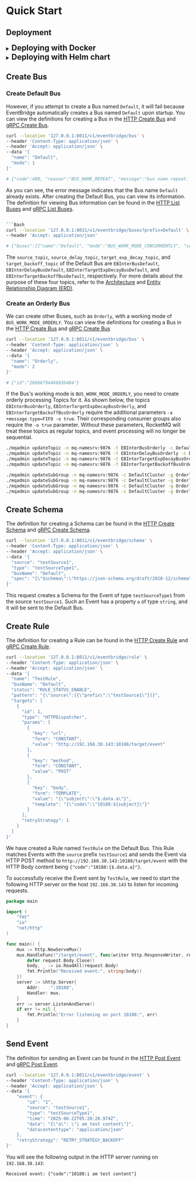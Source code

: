 # Quick Start

## Deployment

<details>
<summary><span style="font-size:1.5em; font-weight:bold;">Deploying with Docker</span></summary>

#### Starting Postgres, Redis and RocketMQ

Prepare the `docker-compose.yaml` file:

```yaml
services:
  db:
    image: postgres
    environment:
      POSTGRES_PASSWORD: example
    depends_on:
      - redis
    networks:
      - eventbridge

  redis:
    image: redis
    networks:
      - eventbridge

  mq-namesrv:
    restart: always
    image: apache/rocketmq:5.3.1
    environment:
      - JAVA_OPT_EXT=-server -Xms256m -Xmx256m -Xmn128m
    command: sh mqnamesrv
    networks:
      - eventbridge

  mq-broker:
    restart: always
    image: apache/rocketmq:5.3.1
    depends_on:
      - mq-namesrv
    environment:
      - NAMESRV_ADDR=mq-namesrv:9876
      - JAVA_OPT_EXT=-server -Xms512m -Xmx512m -Xmn256m
    command: sh mqbroker
    networks:
      - eventbridge

  mq-proxy:
    restart: always
    image: apache/rocketmq:5.3.1
    depends_on:
      - mq-namesrv
      - mq-broker
    environment:
      - NAMESRV_ADDR=mq-namesrv:9876
      - JAVA_OPT_EXT=-server -Xms256m -Xmx256m -Xmn128m
    command: sh mqproxy
    networks:
      - eventbridge

  create-default-data-bus:
    restart: on-failure
    image: apache/rocketmq:5.3.1
    depends_on:
      - mq-namesrv
      - mq-broker
      - mq-proxy
    networks:
      - eventbridge
    command:
      - sh
      - -c
      - |
        set -e

        # Create Default data bus
        until ./mqadmin updateTopic -n mq-namesrv:9876 -t EBInterBusDefault -c DefaultCluster -r 8 -w 8 | tee /dev/stderr | grep success; do
        echo "Retrying updateTopic for EBInterBusDefault..."
        sleep 1
        done

        ./mqadmin updateTopic -n mq-namesrv:9876 -t EBInterDelayBusDefault -c DefaultCluster -r 8 -w 8 -a +message.type=DELAY | tee /dev/stderr | grep success
        ./mqadmin updateTopic -n mq-namesrv:9876 -t EBInterTargetExpDecayBusDefault -c DefaultCluster -r 8 -w 8 | tee /dev/stderr | grep success
        ./mqadmin updateTopic -n mq-namesrv:9876 -t EBInterTargetBackoffBusDefault -c DefaultCluster -r 8 -w 8 | tee /dev/stderr | grep success

        ./mqadmin updateSubGroup -n mq-namesrv:9876 -c DefaultCluster -g DefaultSource -r 3 | tee /dev/stderr | grep success
        ./mqadmin updateSubGroup -n mq-namesrv:9876 -c DefaultCluster -g DefaultSourceDelay -r 3 | tee /dev/stderr | grep success
        ./mqadmin updateSubGroup -n mq-namesrv:9876 -c DefaultCluster -g DefaultTargetExpDecay -r 176 | tee /dev/stderr | grep success
        ./mqadmin updateSubGroup -n mq-namesrv:9876 -c DefaultCluster -g DefaultTargetBackoff -r 3 | tee /dev/stderr | grep success

networks:
  eventbridge:
    name: eventbridge
    driver: bridge
```

There is some important information to focus on:

- `db`: Postgres service, using password `example`, port 5432.
- `redis`: Redis service, port 6379.
- `mq-proxy`: RocketMQ Proxy service, port 8081.
- `create-default-data-bus`: Creates Topics and configures subscription groups for the Default Bus.
    - Four Topics are created for the Default Bus:
        - `EBInterBusDefault`: Topic for receiving direct Events.
        - `EBInterDelayBusDefault`: Topic for receiving delayed Events, with an additional property
          `message.type=DELAY`.
        - `EBInterTargetExpDecayBusDefault`: Topic for storing Events that require exponential decay retry strategy.
        - `EBInterTargetBackoffBusDefault`: Topic for storing Events that require backoff retry strategy.
    - Corresponding subscription groups are created for each Topic:
        - The subscription group name follows the
          format [{host}{port}{topic}](https://github.com/tianping526/eventbridge/blob/main/app/job/internal/data/rocketmq.go#L101)
        - The retry count for the `EBInterTargetExpDecayBusDefault` subscription group is set to 176. If set
          incorrectly, the Job will not handle exponential decay retries correctly.
        - The retry count for the `EBInterTargetBackoffBusDefault` subscription group is set to 3. If set incorrectly,
          the Job will not handle backoff retries correctly.
        - The retry count for other subscription groups is set to 3, representing the retry count for Event flow
          failures within the Job.

Start Docker Compose:

> Ensure you have a `docker-compose.yaml` file in the current directory.

```bash
docker-compose -f docker-compose.yaml up -d
```

After starting, you can check the status of the containers:

```bash
docker-compose -f docker-compose.yaml ps -a
```

    NAME                                    IMAGE                   COMMAND                  SERVICE                   CREATED          STATUS                     PORTS
    eventbridge-create-default-data-bus-1   apache/rocketmq:5.3.1   "./docker-entrypoint…"   create-default-data-bus   43 seconds ago   Exited (0) 3 seconds ago   
    eventbridge-db-1                        postgres                "docker-entrypoint.s…"   db                        43 seconds ago   Up 43 seconds              5432/tcp
    eventbridge-mq-broker-1                 apache/rocketmq:5.3.1   "./docker-entrypoint…"   mq-broker                 44 seconds ago   Up 43 seconds              9876/tcp, 10909/tcp, 10911-10912/tcp
    eventbridge-mq-namesrv-1                apache/rocketmq:5.3.1   "./docker-entrypoint…"   mq-namesrv                44 seconds ago   Up 43 seconds              9876/tcp, 10909/tcp, 10911-10912/tcp
    eventbridge-mq-proxy-1                  apache/rocketmq:5.3.1   "./docker-entrypoint…"   mq-proxy                  43 seconds ago   Up 31 seconds              9876/tcp, 10909/tcp, 10911-10912/tcp
    eventbridge-redis-1                     redis                   "docker-entrypoint.s…"   redis                     44 seconds ago   Up 43 seconds              6379/tcp

Successful startup of the `eventbridge-create-default-data-bus-1` container with status `Exited (0)`
indicates that the Default Bus's Topics and subscription groups were created successfully.

#### Start Service

> Ensure the current directory contains a `service.yaml` file.

```bash
docker run -d --network eventbridge -p 8011:8011 -p 9011:9011 -v $(pwd)/service.yaml:/data/conf/service.yaml linktin/eb-service:1.0.0
```

Below is the content of `service.yaml`.
You can also view the [service configuration example](../../app/service/configs/service.yaml)
and [schema](../../app/service/internal/conf/conf.proto).

```yaml
bootstrap:
  server:
    http:
      addr: 0.0.0.0:8011 # HTTP Server listening port
      timeout: 1s
    grpc:
      addr: 0.0.0.0:9011 # gRPC Server listening port
      timeout: 1s
  data:
    database:
      driver: postgres
      source: postgresql://postgres:example@db:5432/postgres # Postgres connection string
      max_open: 100
      max_idle: 10
      conn_max_life_time: 0s
      conn_max_idle_time: 300s
    redis:
      addrs:
        - redis:6379 # Redis connection address
      password:
      db_index: 0
      dial_timeout: 1s
      read_timeout: 0.2s
      write_timeout: 0.2s
```

After starting, you can check the status of the Service container:

```bash
docker ps -a
```

    CONTAINER ID   IMAGE                      COMMAND                  CREATED         STATUS                     PORTS                                            NAMES
    0cfa5a79afb8   linktin/eb-service:1.0.0   "./server -conf /dat…"   5 seconds ago   Up 4 seconds               0.0.0.0:8011->8011/tcp, 0.0.0.0:9011->9011/tcp   sweet_yalow

Successful startup of the Service container with status `Up` indicates that the Service is running correctly.

#### Start Job

> Ensure the current directory contains a `job.yaml` file.

```bash
docker run -d --network eventbridge -v $(pwd)/job.yaml:/data/conf/job.yaml linktin/eb-job:1.0.0
```

Below is the content of `job.yaml`.
You can also view the [Job configuration example](../../app/job/configs/service.yaml)
and [schema](../../app/job/internal/conf/conf.proto).

```yaml
bootstrap:
  server:
    http:
      addr: 0.0.0.0:8012 # Metrics Server listening port
      timeout: 1s
    event:
      source_timeout: 1s # The timeout for processing Events from the source_topic
      delay_timeout: 1s # The timeout for processing Events from the source_delay_topic
      target_exp_decay_timeout: 3s # The timeout for processing Events from the target_exp_decay_topic
      target_backoff_timeout: 3s # The timeout for processing Events from the target_backoff_topic
  data:
    database:
      driver: postgres
      source: postgresql://postgres:example@db:5432/postgres # Postgres connection string
      max_open: 100
      max_idle: 10
      conn_max_life_time: 0s
      conn_max_idle_time: 300s
```

After starting, you can check the status of the Job container:

```bash
docker ps -a
```

    CONTAINER ID   IMAGE                      COMMAND                  CREATED          STATUS                      PORTS                                            NAMES
    b7c280bfde43   linktin/eb-job:1.0.0       "./server -conf /dat…"   5 seconds ago    Up 5 seconds                                                                 happy_hugle

Successful startup of the Job container with status `Up` indicates that the Job is running correctly.

</details>

<details>
<summary><span style="font-size:1.5em; font-weight:bold;">Deploying with Helm chart</span></summary>

> The Helm chart used in the demonstration launches a highly available EventBridge cluster, 
> which includes Service, Job, Postgres, Redis, and RocketMQ.

#### Add Helm repository

```bash
helm repo add tianping526 https://tianping526.github.io/helm-charts
helm repo update
```

#### Install EventBridge

```bash
helm install eventbridge tianping526/eventbridge --namespace eventbridge --create-namespace
```

#### Check the status of the EventBridge cluster

```bash
kubectl -n eventbridge get pod
```

    NAME                                READY   STATUS    RESTARTS        AGE
    eb-job-66f946b9f6-s9rz6             1/1     Running   3 (4m3s ago)    4m33s
    eb-job-66f946b9f6-t24gv             1/1     Running   3 (4m6s ago)    4m33s
    eb-job-66f946b9f6-vz8wf             1/1     Running   3 (3m51s ago)   4m33s
    eb-pg-ha-pgpool-58959774c7-42sgk    1/1     Running   0               4m33s
    eb-pg-ha-pgpool-58959774c7-lgb9g    1/1     Running   0               4m33s
    eb-pg-ha-postgresql-0               1/1     Running   0               4m32s
    eb-pg-ha-postgresql-1               1/1     Running   0               4m32s
    eb-pg-ha-postgresql-2               1/1     Running   0               4m32s
    eb-redis-cluster-0                  1/1     Running   0               4m32s
    eb-redis-cluster-1                  1/1     Running   0               4m31s
    eb-redis-cluster-2                  1/1     Running   0               4m31s
    eb-redis-cluster-3                  1/1     Running   0               4m30s
    eb-redis-cluster-4                  1/1     Running   0               4m31s
    eb-redis-cluster-5                  1/1     Running   0               4m31s
    eb-rmq-broker-master-0              1/1     Running   0               4m32s
    eb-rmq-broker-master-1              1/1     Running   0               2m52s
    eb-rmq-broker-replica-id1-0         1/1     Running   0               4m31s
    eb-rmq-broker-replica-id1-1         1/1     Running   0               2m50s
    eb-rmq-broker-replica-id2-0         1/1     Running   0               4m31s
    eb-rmq-broker-replica-id2-1         1/1     Running   0               3m31s
    eb-rmq-controller-0                 1/1     Running   0               4m32s
    eb-rmq-controller-1                 1/1     Running   0               4m32s
    eb-rmq-controller-2                 1/1     Running   0               4m32s
    eb-rmq-dashboard-6bcbb4dd4b-jwp8n   1/1     Running   0               4m33s
    eb-rmq-nameserver-0                 1/1     Running   0               4m33s
    eb-rmq-nameserver-1                 1/1     Running   0               4m32s
    eb-rmq-nameserver-2                 1/1     Running   0               4m32s
    eb-rmq-proxy-bcd8968-2mfq4          1/1     Running   4 (3m28s ago)   4m33s
    eb-rmq-proxy-bcd8968-2vjt6          1/1     Running   4 (3m30s ago)   4m33s
    eb-rmq-proxy-bcd8968-dtmx2          1/1     Running   3 (3m32s ago)   4m33s
    eb-service-56cd698777-cbb5q         1/1     Running   2 (4m9s ago)    4m33s
    eb-service-56cd698777-qqfs2         1/1     Running   3 (3m50s ago)   4m18s
    eb-service-56cd698777-sdmjr         1/1     Running   3 (3m54s ago)   4m18s

All services are in the `Running` status, indicating they have started successfully. 
You may notice that some Pods have a `RESTARTS` count greater than 0; 
this is because their dependent services were not ready, causing them to restart a few times. 
As long as the final status is `Running` , this is expected and not an issue.

</details>

## Create Bus

### Create Default Bus

However, if you attempt to create a Bus named `Default`,
it will fail because EventBridge automatically creates a Bus named `Default` upon startup.
You can view the definitions for creating a Bus in
the [HTTP Create Bus](https://github.com/tianping526/apis/blob/main/openapi.yaml#L10)
and [gRPC Create Bus](https://github.com/tianping526/apis/blob/main/api/eventbridge/service/v1/eventbridge_service_v1.proto#L47).

```bash
curl --location '127.0.0.1:8011/v1/eventbridge/bus' \
--header 'Content-Type: application/json' \
--header 'Accept: application/json' \
--data '{
  "name": "Default",
  "mode": 1
}'

# {"code":400, "reason":"BUS_NAME_REPEAT", "message":"bus name repeat. name: Default", "metadata":{}}
```

As you can see, the error message indicates that the Bus name `Default` already exists.
After creating the Default Bus, you can view its information.
The definition for viewing Bus information can be found in
the [HTTP List Buses](https://github.com/tianping526/apis/blob/main/openapi.yaml#L59)
and [gRPC List Buses](https://github.com/tianping526/apis/blob/main/api/eventbridge/service/v1/eventbridge_service_v1.proto#L43).

```bash

```Bash
curl --location '127.0.0.1:8011/v1/eventbridge/buses?prefix=Default' \
--header 'Accept: application/json'

# {"buses":[{"name":"Default", "mode":"BUS_WORK_MODE_CONCURRENTLY", "sourceTopic":"EBInterBusDefault", "sourceDelayTopic":"EBInterDelayBusDefault", "targetExpDecayTopic":"EBInterTargetExpDecayBusDefault", "targetBackoffTopic":"EBInterTargetBackoffBusDefault"}], "nextToken":"0"}
```

The `source_topic`, `source_delay_topic`, `target_exp_decay_topic`, and `target_backoff_topic` of the Default Bus are
`EBInterBusDefault`, `EBInterDelayBusDefault`, `EBInterTargetExpDecayBusDefault`, and `EBInterTargetBackoffBusDefault`,
respectively.
For more details about the purpose of these four topics, refer to the [Architecture](architecture.md#job)
and [Entity Relationship Diagram (ERD)](erd.md#bus).

### Create an Orderly Bus

We can create other Buses, such as `Orderly`, with a working mode of `BUS_WORK_MODE_ORDERLY`.
You can view the definitions for creating a Bus in
the [HTTP Create Bus](https://github.com/tianping526/apis/blob/main/openapi.yaml#L10)
and [gRPC Create Bus](https://github.com/tianping526/apis/blob/main/api/eventbridge/service/v1/eventbridge_service_v1.proto#L47)

```bash
curl --location '127.0.0.1:8011/v1/eventbridge/bus' \
--header 'Content-Type: application/json' \
--header 'Accept: application/json' \
--data '{
  "name": "Orderly",
  "mode": 2
}'

# {"id":"28866794466836484"}
```

If the Bus's working mode is `BUS_WORK_MODE_ORDERLY`, you need to create orderly processing Topics for it.
As shown below, the topics `EBInterBusOrderly`, `EBInterTargetExpDecayBusOrderly`, and `EBInterTargetBackoffBusOrderly`
require the additional parameters `-a +message.type=FIFO -o true`.
Their corresponding consumer groups also require the `-o true` parameter.
Without these parameters, RocketMQ will treat these topics as regular topics,
and event processing will no longer be sequential.

```bash
./mqadmin updateTopic -n mq-namesrv:9876 -t EBInterBusOrderly -c DefaultCluster -r 8 -w 8 -a +message.type=FIFO -o true | tee /dev/stderr | grep success
./mqadmin updateTopic -n mq-namesrv:9876 -t EBInterDelayBusOrderly -c DefaultCluster -r 8 -w 8 -a +message.type=DELAY | tee /dev/stderr | grep success        
./mqadmin updateTopic -n mq-namesrv:9876 -t EBInterTargetExpDecayBusOrderly -c DefaultCluster -r 8 -w 8 -a +message.type=FIFO -o true | tee /dev/stderr | grep success
./mqadmin updateTopic -n mq-namesrv:9876 -t EBInterTargetBackoffBusOrderly -c DefaultCluster -r 8 -w 8 -a +message.type=FIFO -o true | tee /dev/stderr | grep success

./mqadmin updateSubGroup -n mq-namesrv:9876 -c DefaultCluster -g OrderlySource -r 3 -o true | tee /dev/stderr | grep success                          
./mqadmin updateSubGroup -n mq-namesrv:9876 -c DefaultCluster -g OrderlySourceDelay -r 3 | tee /dev/stderr | grep success                     
./mqadmin updateSubGroup -n mq-namesrv:9876 -c DefaultCluster -g OrderlyTargetExpDecay -r 176 -o true | tee /dev/stderr | grep success          
./mqadmin updateSubGroup -n mq-namesrv:9876 -c DefaultCluster -g OrderlyTargetBackoff -r 3 -o true | tee /dev/stderr | grep success
```

## Create Schema

The definition for creating a Schema can be found in
the [HTTP Create Schema](https://github.com/tianping526/apis/blob/main/openapi.yaml#L280)
and [gRPC Create Schema](https://github.com/tianping526/apis/blob/main/api/eventbridge/service/v1/eventbridge_service_v1.proto#L24).

```bash
curl --location '127.0.0.1:8011/v1/eventbridge/schema' \
--header 'Content-Type: application/json' \
--header 'Accept: application/json' \
--data '{
  "source": "testSource1",
  "type": "testSourceType1",
  "busName": "Default",
  "spec": "{\"$schema\":\"https://json-schema.org/draft/2020-12/schema\",\"type\":\"object\",\"properties\":{\"a\":{\"type\":\"string\"}}}"
}'
```

This request creates a Schema for the Event of type `testSourceType1` from the source `testSource1`.
Such an Event has a property `a` of type `string`, and it will be sent to the Default Bus.

## Create Rule

The definition for creating a Rule can be found in
the [HTTP Create Rule](https://github.com/tianping526/apis/blob/main/openapi.yaml#L152)
and [gRPC Create Rule](https://github.com/tianping526/apis/blob/main/api/eventbridge/service/v1/eventbridge_service_v1.proto#L63).

```bash
curl --location '127.0.0.1:8011/v1/eventbridge/rule' \
--header 'Content-Type: application/json' \
--header 'Accept: application/json' \
--data '{
  "name": "TestRule",
  "busName": "Default",
  "status": "RULE_STATUS_ENABLE",
  "pattern": "{\"source\":[{\"prefix\":\"testSource1\"}]}",
  "targets": [
    {
      "id": 1,
      "type": "HTTPDispatcher",
      "params": [
        {
          "key": "url",
          "form": "CONSTANT",
          "value": "http://192.168.30.143:10188/target/event"
        },
        {
          "key": "method",
          "form": "CONSTANT",
          "value": "POST"
        },
        {
          "key": "body",
          "form": "TEMPLATE",
          "value": "{\"subject\":\"$.data.a\"}",
          "template": "{\"code\":\"10188:${subject}\"}"
        }
      ],
      "retryStrategy": 1
    }
  ]
}'
```

We have created a Rule named `TestRule` on the Default Bus.
This Rule matches Events with the `source` prefix `testSource1`
and sends the Event via HTTP POST method to `http://192.168.30.143:10188/target/event`
with the HTTP Body content being `{"code":"10188:{$.data.a}"}`.

To successfully receive the Event sent by `TestRule`,
we need to start the following HTTP server on the host `192.168.30.143`
to listen for incoming requests.

```go
package main

import (
	"fmt"
	"io"
	"net/http"
)

func main() {
	mux := http.NewServeMux()
	mux.HandleFunc("/target/event", func(writer http.ResponseWriter, request *http.Request) {
		defer request.Body.Close()
		body, _ := io.ReadAll(request.Body)
		fmt.Println("Received event:", string(body))
	})
	server := &http.Server{
		Addr:    ":10188",
		Handler: mux,
	}
	err := server.ListenAndServe()
	if err != nil {
		fmt.Println("Error listening on port 10188:", err)
	}
}
```

## Send Event

The definition for sending an Event can be found in
the [HTTP Post Event](https://github.com/tianping526/apis/blob/main/openapi.yaml#L127)
and [gRPC Post Event](https://github.com/tianping526/apis/blob/main/api/eventbridge/service/v1/eventbridge_service_v1.proto#L12).

```bash
curl --location '127.0.0.1:8011/v1/eventbridge/event' \
--header 'Content-Type: application/json' \
--header 'Accept: application/json' \
--data '{
    "event": {
        "id": "1",
        "source": "testSource1",
        "type": "testSourceType1",
        "time": "2025-06-22T05:28:28.974Z",
        "data": "{\"a\": \"i am test content\"}",
        "datacontenttype": "application/json"
    },
    "retryStrategy": "RETRY_STRATEGY_BACKOFF"
}'
```

You will see the following output in the HTTP server running on `192.168.30.143`:

    Received event: {"code":"10188:i am test content"}
